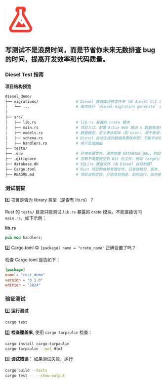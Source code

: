 <img src="./logo.png" height="100px" />

## 写测试不是浪费时间，而是节省你未来无数排查 bug 的时间，提高开发效率和代码质量。

### Diesel Test 指南

**项目结构预览**

```bash
diesel_demo/
├── migrations/                 # Diesel 数据库迁移文件夹（由 diesel CLI 创建）
│   └── ...                     # 每次执行 `diesel migration generate` 会在这里生成 up/down.sql
│
├── src/
│   ├── lib.rs                  # lib.rs 暴露的 crate 模块
│   ├── main.rs                 # 项目入口，配置 Actix Web 路由 & 数据库连接池
│   ├── models.rs               # 数据模型，定义表结构体（如 User），用于查询、插入、更新
│   ├── schema.rs               # Diesel 自动生成的数据库表映射宏，不能手动修改
│   ├── handlers.rs             # 用于处理路由
├── tests/
├── .env                        # 环境变量文件，通常放置 DATABASE_URL，例如：sqlite://database.db
├── .gitignore                  # 忽略不需要提交到 Git 的文件，例如 target/、.env、database.db 等
├── database.db                 # SQLite 数据文件（由 Diesel 自动创建）
├── Cargo.toml                  # Rust 项目的依赖管理文件，记录依赖包、版本、构建信息等
├── README.md                   # 项目说明文档，介绍项目用途、如何运行、如何使用等
```

### 测试前提

:one: 项目是否为 library 类型（是否有 lib.rs）？

Rust 的 `tests/` 目录只能测试 `lib.rs` 暴露的 crate 模块，不能直接访问 `main.rs`。如下示例：

**lib.rs**

```rust
pub mod handlers;
```

:two: Cargo.toml 中 `[package] name = "crate_name"` 正确设置了吗？

检查 Cargo.toml 是否如下：

```toml
[package]
name = "rust_demo"
version = "0.1.0"
edition = "2024"
```

### 验证测试

:one: **运行测试**

```bash
cargo test
```

:two: **检查覆盖率**, 使用 `cargo tarpaulin` 检查：

```bash
cargo install cargo-tarpaulin
cargo tarpaulin --out Html
```

:three: **调试错误：** 如果测试失败，运行

```bash
cargo build --tests
cargo test -- --show-output
```